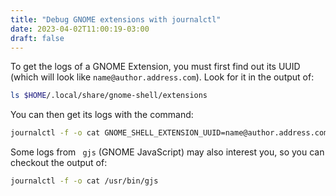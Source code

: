 ```yaml
---
title: "Debug GNOME extensions with journalctl"
date: 2023-04-02T11:00:19-03:00
draft: false
---
```


To get the logs of a GNOME Extension, you must first find out its UUID (which
will look like `name@author.address.com`). Look for it in the output of:

```bash
ls $HOME/.local/share/gnome-shell/extensions
```

You can then get its logs with the command:

```bash
journalctl -f -o cat GNOME_SHELL_EXTENSION_UUID=name@author.address.com
```

Some logs from ` gjs` (GNOME JavaScript) may also interest you, so you can
checkout the output of:

```bash
journalctl -f -o cat /usr/bin/gjs
```

